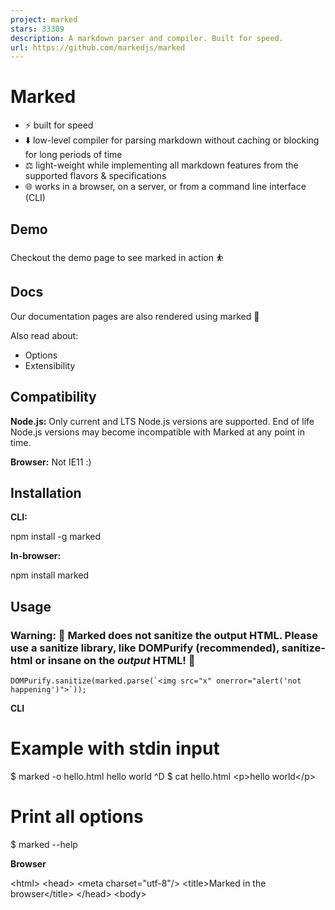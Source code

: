```yaml
---
project: marked
stars: 33309
description: A markdown parser and compiler. Built for speed.
url: https://github.com/markedjs/marked
---
```


Marked
======

-   ⚡ built for speed
-   ⬇️ low-level compiler for parsing markdown without caching or blocking for long periods of time
-   ⚖️ light-weight while implementing all markdown features from the supported flavors & specifications
-   🌐 works in a browser, on a server, or from a command line interface (CLI)

Demo
----

Checkout the demo page to see marked in action ⛹️

Docs
----

Our documentation pages are also rendered using marked 💯

Also read about:

-   Options
-   Extensibility

Compatibility
-------------

**Node.js:** Only current and LTS Node.js versions are supported. End of life Node.js versions may become incompatible with Marked at any point in time.

**Browser:** Not IE11 :)

Installation
------------

**CLI:**

npm install -g marked

**In-browser:**

npm install marked

Usage
-----

### Warning: 🚨 Marked does not sanitize the output HTML. Please use a sanitize library, like DOMPurify (recommended), sanitize-html or insane on the _output_ HTML! 🚨

```
DOMPurify.sanitize(marked.parse(`<img src="x" onerror="alert('not happening')">`));
```

**CLI**

# Example with stdin input
$ marked -o hello.html
hello world
^D
$ cat hello.html
<p\>hello world</p\>

# Print all options
$ marked --help

**Browser**

<!doctype html\>
<html\>
<head\>
  <meta charset\="utf-8"/>
  <title\>Marked in the browser</title\>
</head\>
<body\>
  <div id\="content"\></div\>
  <script src\="https://cdn.jsdelivr.net/npm/marked/marked.min.js"\></script\>
  <script\>
    document.getElementById('content').innerHTML \=
      marked.parse('# Marked in the browser\\n\\nRendered by \*\*marked\*\*.');
  </script\>
</body\>
</html\>

or import esm module

<script type\="module"\>
  import { marked } from "https://cdn.jsdelivr.net/npm/marked/lib/marked.esm.js";
  document.getElementById('content').innerHTML \=
    marked.parse('# Marked in the browser\\n\\nRendered by \*\*marked\*\*.');
</script\>

License
-------

Copyright (c) 2011-2022, Christopher Jeffrey. (MIT License)
